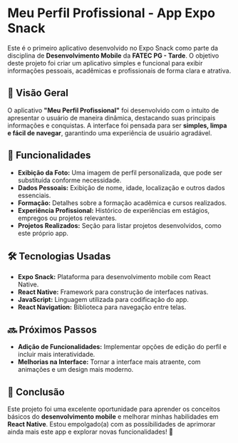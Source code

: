 # Meu Perfil Profissional - App Expo Snack

Este é o primeiro aplicativo desenvolvido no Expo Snack como parte da disciplina de **Desenvolvimento Mobile** da **FATEC PG - Tarde**. O objetivo deste projeto foi criar um aplicativo simples e funcional para exibir informações pessoais, acadêmicas e profissionais de forma clara e atrativa.

## 📌 Visão Geral
O aplicativo **"Meu Perfil Profissional"** foi desenvolvido com o intuito de apresentar o usuário de maneira dinâmica, destacando suas principais informações e conquistas. A interface foi pensada para ser **simples, limpa e fácil de navegar**, garantindo uma experiência de usuário agradável.

## 🚀 Funcionalidades
- **Exibição da Foto:** Uma imagem de perfil personalizada, que pode ser substituída conforme necessidade.
- **Dados Pessoais:** Exibição de nome, idade, localização e outros dados essenciais.
- **Formação:** Detalhes sobre a formação acadêmica e cursos realizados.
- **Experiência Profissional:** Histórico de experiências em estágios, empregos ou projetos relevantes.
- **Projetos Realizados:** Seção para listar projetos desenvolvidos, como este próprio app.

## 🛠️ Tecnologias Usadas
- **Expo Snack:** Plataforma para desenvolvimento mobile com React Native.
- **React Native:** Framework para construção de interfaces nativas.
- **JavaScript:** Linguagem utilizada para codificação do app.
- **React Navigation:** Biblioteca para navegação entre telas.

## 🔜 Próximos Passos
- **Adição de Funcionalidades:** Implementar opções de edição do perfil e incluir mais interatividade.
- **Melhorias na Interface:** Tornar a interface mais atraente, com animações e um design mais moderno.

## 🎯 Conclusão
Este projeto foi uma excelente oportunidade para aprender os conceitos básicos do **desenvolvimento mobile** e melhorar minhas habilidades em **React Native**. Estou empolgado(a) com as possibilidades de aprimorar ainda mais este app e explorar novas funcionalidades! 🚀


